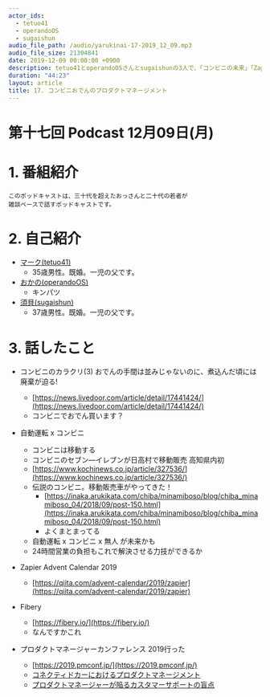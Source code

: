 ```yaml
---
actor_ids:
  - tetuo41
  - operandoOS
  - sugaishun
audio_file_path: /audio/yarukinai-17-2019_12_09.mp3
audio_file_size: 21304841
date: 2019-12-09 00:00:00 +0900
description: tetuo41とoperandoOSさんとsugaishunの3人で、「コンビニの未来」「Zapier」「プロダクトマネージャーカンファレンス 2019」について話しました。
duration: "44:23"
layout: article
title: 17. コンビニおでんのプロダクトマネージメント
---
```


# 第十七回 Podcast 12月09日(月)

# 1. 番組紹介
    このポッドキャストは、三十代を超えたおっさんと二十代の若者が
    雑談ベースで話すポッドキャストです。

# 2. 自己紹介
- [マーク(tetuo41)](https://twitter.com/tetuo41)
    - 35歳男性。既婚。一児の父です。
- [おかの(operandoOS)](https://twitter.com/operandoOS)
    - キンパツ
- [須貝(sugaishun)](https://twitter.com/sugaishun)
    - 37歳男性。既婚。一児の父です。

# 3. 話したこと
- コンビニのカラクリ(3) おでんの手間は並みじゃないのに、煮込んだ頃には廃棄が迫る!
    - [https://news.livedoor.com/article/detail/17441424/](https://news.livedoor.com/article/detail/17441424/)
    - コンビニでおでん買います？

- 自動運転 x コンビニ
    - コンビニは移動する
    - コンビニのセブン―イレブンが日高村で移動販売 高知県内初
    - [https://www.kochinews.co.jp/article/327536/](https://www.kochinews.co.jp/article/327536/)
    - 伝説のコンビニ。移動販売車がやってきた！
        - [https://inaka.arukikata.com/chiba/minamiboso/blog/chiba_minamiboso_04/2018/09/post-150.html](https://inaka.arukikata.com/chiba/minamiboso/blog/chiba_minamiboso_04/2018/09/post-150.html)
        - よくまとまってる
    - 自動運転 x コンビニ x 無人 が未来かも
    - 24時間営業の負担もこれで解決させる力技ができるか

- Zapier Advent Calendar 2019
    - [https://qiita.com/advent-calendar/2019/zapier](https://qiita.com/advent-calendar/2019/zapier)

- Fibery
    - [https://fibery.io/](https://fibery.io/)
    - なんですかこれ

- プロダクトマネージャーカンファレンス 2019行った
    - [https://2019.pmconf.jp/](https://2019.pmconf.jp/)
    - [コネクティドカーにおけるプロダクトマネージメント](https://www.slideshare.net/MasayukiEbisawa/pmconf2019-nissan-193119829)
    - [プロダクトマネージャーが陥るカスタマーサポートの盲点](https://speakerdeck.com/otoyo/product-managers-fall-into-the-risk-of-customer-support)


